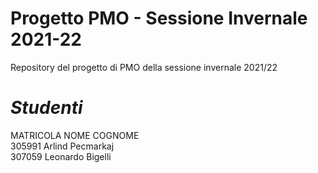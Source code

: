 # Progetto PMO - Sessione Invernale 2021-22
Repository del progetto di PMO della sessione invernale 2021/22
<br>
# *Studenti*
MATRICOLA NOME   COGNOME
<br>
305991    Arlind Pecmarkaj
<br>
307059    Leonardo Bigelli
